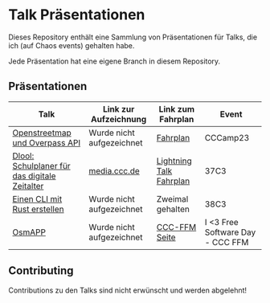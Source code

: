 # Talk Präsentationen

Dieses Repository enthält eine Sammlung von Präsentationen für Talks,
die ich (auf Chaos events) gehalten habe.

Jede Präsentation hat eine eigene Branch in diesem Repository.

## Präsentationen

| Talk                                                                                            | Link zur Aufzeichnung                                                                                        | Link zum Fahrplan                                                                             | Event                            |
| ----------------------------------------------------------------------------------------------- | ------------------------------------------------------------------------------------------------------------ | --------------------------------------------------------------------------------------------- | -------------------------------- |
| [Openstreetmap und Overpass API](https://github.com/Dlurak/talks/tree/overpassAndOsmTalk)       | Wurde nicht aufgezeichnet                                                                                    | [Fahrplan](https://fahrplan.alpaka.space/camp-2023/talk/CYZYTA/)                              | CCCamp23                         |
| [Dlool: Schulplaner für das digitale Zeitalter](https://github.com/Dlurak/talks/tree/dloolTalk) | [media.ccc.de](https://media.ccc.de/v/37c3-lightningtalks-58009-dlool-schulplaner-fr-das-digitale-zeitalter) | [Lightning Talk Fahrplan](https://pretalx.c3voc.de/37c3-lightningtalks/talk/UDVBKW/)          | 37C3                             |
| [Einen CLI mit Rust erstellen](https://github.com/Dlurak/talks/tree/38c3-workshop-rust)         | Wurde nicht aufgezeichnet                                                                                    | Zweimal gehalten                                                                              | 38C3                             |
| [OsmAPP](https://github.com/Dlurak/talks/tree/osmapp)                                           | Wurde nicht aufgezeichnet                                                                                    | [CCC-FFM Seite](https://ccc-ffm.de/2025/01/i-❤%EF%B8%8F-free-software-day-am-14-februar-2025) | I <3 Free Software Day - CCC FFM |

## Contributing

Contributions zu den Talks sind nicht erwünscht und werden abgelehnt!
